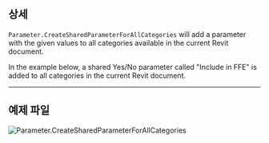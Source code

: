 ## 상세
`Parameter.CreateSharedParameterForAllCategories` will add a parameter with the given values to all categories available in the current Revit document.

In the example below, a shared Yes/No parameter called "Include in FFE" is added to all categories in the current Revit document.
___
## 예제 파일

![Parameter.CreateSharedParameterForAllCategories](./Revit.Elements.Parameter.CreateSharedParameterForAllCategories_img.jpg)
